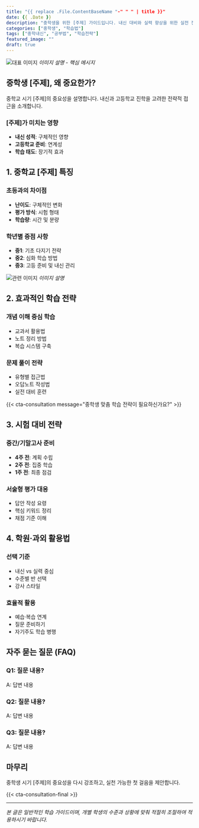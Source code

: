 ```yaml
---
title: "{{ replace .File.ContentBaseName "-" " " | title }}"
date: {{ .Date }}
description: "중학생을 위한 [주제] 가이드입니다. 내신 대비와 실력 향상을 위한 실전 전략을 제공합니다."
categories: ["중학생", "학습법"]
tags: ["중학내신", "공부법", "학습전략"]
featured_image: ""
draft: true
---
```


![대표 이미지](이미지URL)
*이미지 설명 - 핵심 메시지*

## 중학생 [주제], 왜 중요한가?

중학교 시기 [주제]의 중요성을 설명합니다. 내신과 고등학교 진학을 고려한 전략적 접근을 소개합니다.

### [주제]가 미치는 영향
- **내신 성적**: 구체적인 영향
- **고등학교 준비**: 연계성
- **학습 태도**: 장기적 효과

## 1. 중학교 [주제] 특징

### 초등과의 차이점
- **난이도**: 구체적인 변화
- **평가 방식**: 시험 형태
- **학습량**: 시간 및 분량

### 학년별 중점 사항
- **중1**: 기초 다지기 전략
- **중2**: 심화 학습 방법
- **중3**: 고등 준비 및 내신 관리

![관련 이미지](이미지URL)
*이미지 설명*

## 2. 효과적인 학습 전략

### 개념 이해 중심 학습
- 교과서 활용법
- 노트 정리 방법
- 복습 시스템 구축

### 문제 풀이 전략
- 유형별 접근법
- 오답노트 작성법
- 실전 대비 훈련

{{< cta-consultation message="중학생 맞춤 학습 전략이 필요하신가요?" >}}

## 3. 시험 대비 전략

### 중간/기말고사 준비
- **4주 전**: 계획 수립
- **2주 전**: 집중 학습
- **1주 전**: 최종 점검

### 서술형 평가 대응
- 답안 작성 요령
- 핵심 키워드 정리
- 채점 기준 이해

## 4. 학원·과외 활용법

### 선택 기준
- 내신 vs 실력 중심
- 수준별 반 선택
- 강사 스타일

### 효율적 활용
- 예습·복습 연계
- 질문 준비하기
- 자기주도 학습 병행

## 자주 묻는 질문 (FAQ)

### Q1: 질문 내용?
A: 답변 내용

### Q2: 질문 내용?
A: 답변 내용

### Q3: 질문 내용?
A: 답변 내용

## 마무리

중학생 시기 [주제]의 중요성을 다시 강조하고, 실천 가능한 첫 걸음을 제안합니다.

{{< cta-consultation-final >}}

---

*본 글은 일반적인 학습 가이드이며, 개별 학생의 수준과 상황에 맞춰 적절히 조절하여 적용하시기 바랍니다.*
